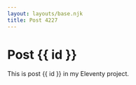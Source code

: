 ```yaml
---
layout: layouts/base.njk
title: Post 4227
---
```


# Post {{ id }}

This is post {{ id }} in my Eleventy project.
